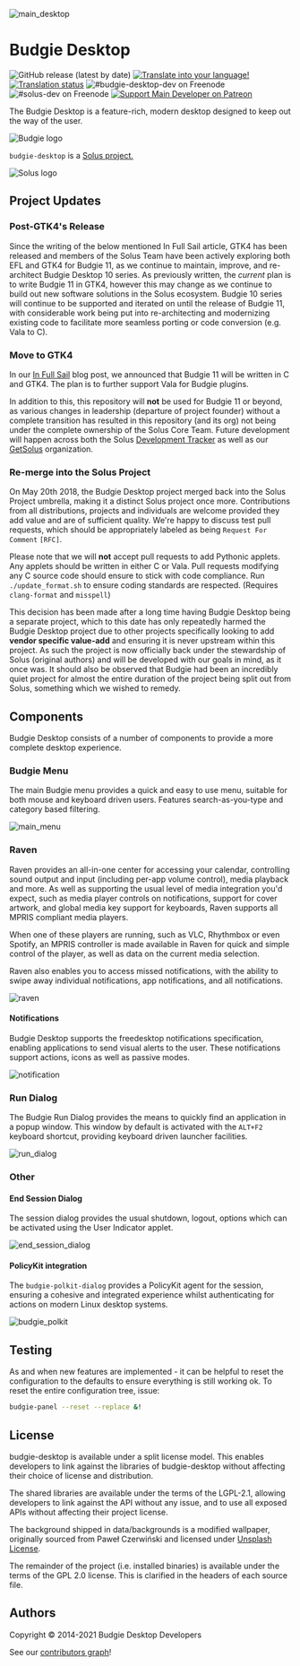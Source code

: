 ![main_desktop](https://github.com/solus-project/budgie-desktop/raw/master/.github/screenshots/MainDesktop.png)

# Budgie Desktop

![GitHub release (latest by date)](https://img.shields.io/github/v/release/solus-project/budgie-desktop)
[![Translate into your language!](https://img.shields.io/badge/help%20translate-Weblate-4AB)](https://translate.getsol.us/engage/budgie-desktop/)
[![Translation status](https://translate.getsol.us/widgets/budgie-desktop/-/svg-badge.svg)](https://translate.getsol.us/engage/budgie-desktop/)
![#budgie-desktop-dev on Freenode](https://img.shields.io/badge/freenode-%23budgie--desktop--dev-4AF)
![#solus-dev on Freenode](https://img.shields.io/badge/freenode-%23solus--dev-28C) [![Support Main Developer on Patreon](https://img.shields.io/badge/-Support%20Main%20Developer%20on%20Patreon-blueviolet)](https://patreon.com/joshuastrobl)

The Budgie Desktop is a feature-rich, modern desktop designed to keep out the way of the user.

![Budgie logo](https://getsol.us/imgs/budgie-small.png)

`budgie-desktop` is a [Solus project.](https://getsol.us/)

![Solus logo](https://build.getsol.us/logo.png)

## Project Updates

### Post-GTK4's Release

Since the writing of the below mentioned In Full Sail article, GTK4 has been released and members of the Solus Team have been actively exploring both EFL and GTK4 for Budgie 11, as we continue to maintain, improve, and re-architect Budgie Desktop 10 series. As previously written, the *current* plan is to write Budgie 11 in GTK4, however this may change as we continue to build out new software solutions in the Solus ecosystem. Budgie 10 series will continue to be supported and iterated on until the release of Budgie 11, with considerable work being put into re-architecting and modernizing existing code to facilitate more seamless porting or code conversion (e.g. Vala to C).

### Move to GTK4

In our [In Full Sail](https://getsol.us/2018/10/27/in-full-sail/) blog post, we announced that Budgie 11 will be written in C and GTK4. The plan is to further support Vala for Budgie plugins.

In addition to this, this repository will **not** be used for Budgie 11 or beyond, as various changes in leadership (departure of project founder) without a complete transition has resulted in this repository (and its org) not being under the complete ownership of the Solus Core Team. Future development will happen across both the Solus [Development Tracker](https://dev.getsol.us) as well as our [GetSolus](https://github.com/getsolus) organization.

### Re-merge into the Solus Project

On May 20th 2018, the Budgie Desktop project merged back into the Solus Project umbrella, making it a distinct Solus project once more.
Contributions from all distributions, projects and individuals are welcome provided they add value and are of sufficient quality. We're happy to discuss
test pull requests, which should be appropriately labeled as being `Request For Comment` `[RFC]`.

Please note that we will **not** accept pull requests to add Pythonic applets. Any applets should be written in either C or Vala. Pull requests modifying any C source code should ensure to stick with code compliance. Run `./update_format.sh` to ensure coding standards are respected. (Requires `clang-format` and `misspell`)

This decision has been made after a long time having Budgie Desktop being a separate project, which to this date has only repeatedly harmed the Budgie Desktop project due to other projects specifically looking to add **vendor specific value-add** and ensuring it is never upstream within this project. As such the project is now officially back under the stewardship of Solus (original authors) and will be developed with our goals in mind, as it once was. It should also be observed that Budgie had been an incredibly quiet project for almost the entire duration of the project being split out from Solus, something which we wished to remedy.

## Components

Budgie Desktop consists of a number of components to provide a more complete desktop experience.

### Budgie Menu

The main Budgie menu provides a quick and easy to use menu, suitable for both mouse and keyboard driven users. Features search-as-you-type and category based filtering.

![main_menu](https://github.com/solus-project/budgie-desktop/raw/master/.github/screenshots/MainMenu.png)

### Raven

Raven provides an all-in-one center for accessing your calendar, controlling sound output and input (including per-app volume control), media playback and more. As well as supporting the usual level of media integration you'd expect, such as media player controls on notifications, support for cover artwork, and global media key support for keyboards, Raven supports all MPRIS compliant media players.

When one of these players are running, such as VLC, Rhythmbox or even Spotify, an MPRIS controller is made available in Raven for quick and simple control of the player, as well as data on the current media selection.

Raven also enables you to access missed notifications, with the ability to swipe away individual notifications, app notifications, and all notifications.

![raven](https://github.com/solus-project/budgie-desktop/raw/master/.github/screenshots/Raven.png)

#### Notifications

Budgie Desktop supports the freedesktop notifications specification, enabling applications to send visual alerts to the user. These notifications support actions, icons as well as passive modes.

![notification](https://github.com/solus-project/budgie-desktop/raw/master/.github/screenshots/Notification.png)

### Run Dialog

The Budgie Run Dialog provides the means to quickly find an application in a popup window. This window by default is activated with the `ALT+F2` keyboard shortcut, providing keyboard driven launcher facilities.

![run_dialog](https://github.com/solus-project/budgie-desktop/raw/master/.github/screenshots/RunDialog.png)

### Other

#### End Session Dialog

The session dialog provides the usual shutdown, logout, options which can be activated using the User Indicator applet.

![end_session_dialog](https://github.com/solus-project/budgie-desktop/raw/master/.github/screenshots/EndSession.png)

#### PolicyKit integration

The `budgie-polkit-dialog` provides a PolicyKit agent for the session, ensuring a cohesive and integrated experience whilst authenticating for actions on modern Linux desktop systems.

![budgie_polkit](https://github.com/solus-project/budgie-desktop/raw/master/.github/screenshots/Polkit.png)

## Testing

As and when new features are implemented - it can be helpful to reset the configuration to the defaults to ensure everything is still working ok. To reset the entire configuration tree, issue:

```bash
budgie-panel --reset --replace &!
```

## License

budgie-desktop is available under a split license model. This enables developers to link against the libraries of budgie-desktop without affecting their choice of license and distribution.

The shared libraries are available under the terms of the LGPL-2.1, allowing developers to link against the API without any issue, and to use all exposed APIs without affecting their project license.

The background shipped in data/backgrounds is a modified wallpaper, originally sourced from Paweł Czerwiński and licensed under [Unsplash License](https://unsplash.com/license).

The remainder of the project (i.e. installed binaries) is available under the terms of the GPL 2.0 license. This is clarified in the headers of each source file.

## Authors

Copyright © 2014-2021 Budgie Desktop Developers

See our [contributors graph](https://github.com/solus-project/budgie-desktop/graphs/contributors)!

